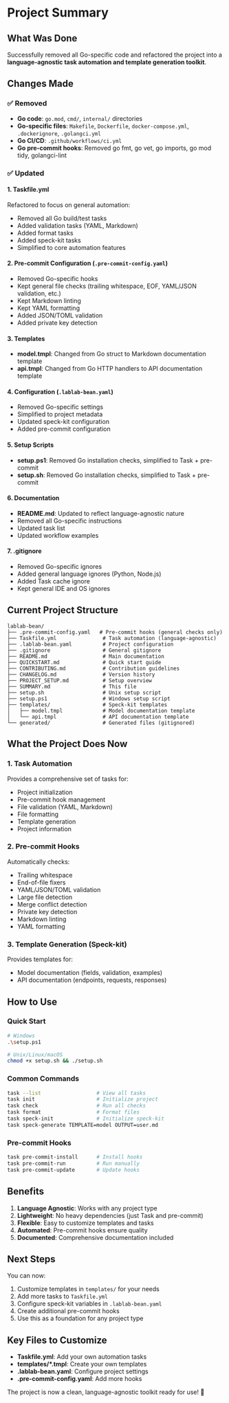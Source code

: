 # Project Summary

## What Was Done

Successfully removed all Go-specific code and refactored the project into a **language-agnostic task automation and template generation toolkit**.

## Changes Made

### ✅ Removed

- **Go code**: `go.mod`, `cmd/`, `internal/` directories
- **Go-specific files**: `Makefile`, `Dockerfile`, `docker-compose.yml`, `.dockerignore`, `.golangci.yml`
- **Go CI/CD**: `.github/workflows/ci.yml`
- **Go pre-commit hooks**: Removed go fmt, go vet, go imports, go mod tidy, golangci-lint

### ✅ Updated

#### 1. **Taskfile.yml**
Refactored to focus on general automation:
- Removed all Go build/test tasks
- Added validation tasks (YAML, Markdown)
- Added format tasks
- Added speck-kit tasks
- Simplified to core automation features

#### 2. **Pre-commit Configuration** (`.pre-commit-config.yaml`)
- Removed Go-specific hooks
- Kept general file checks (trailing whitespace, EOF, YAML/JSON validation, etc.)
- Kept Markdown linting
- Kept YAML formatting
- Added JSON/TOML validation
- Added private key detection

#### 3. **Templates**
- **model.tmpl**: Changed from Go struct to Markdown documentation template
- **api.tmpl**: Changed from Go HTTP handlers to API documentation template

#### 4. **Configuration** (`.lablab-bean.yaml`)
- Removed Go-specific settings
- Simplified to project metadata
- Updated speck-kit configuration
- Added pre-commit configuration

#### 5. **Setup Scripts**
- **setup.ps1**: Removed Go installation checks, simplified to Task + pre-commit
- **setup.sh**: Removed Go installation checks, simplified to Task + pre-commit

#### 6. **Documentation**
- **README.md**: Updated to reflect language-agnostic nature
- Removed all Go-specific instructions
- Updated task list
- Updated workflow examples

#### 7. **.gitignore**
- Removed Go-specific ignores
- Added general language ignores (Python, Node.js)
- Added Task cache ignore
- Kept general IDE and OS ignores

## Current Project Structure

```
lablab-bean/
├── .pre-commit-config.yaml   # Pre-commit hooks (general checks only)
├── Taskfile.yml               # Task automation (language-agnostic)
├── .lablab-bean.yaml          # Project configuration
├── .gitignore                 # General gitignore
├── README.md                  # Main documentation
├── QUICKSTART.md              # Quick start guide
├── CONTRIBUTING.md            # Contribution guidelines
├── CHANGELOG.md               # Version history
├── PROJECT_SETUP.md           # Setup overview
├── SUMMARY.md                 # This file
├── setup.sh                   # Unix setup script
├── setup.ps1                  # Windows setup script
├── templates/                 # Speck-kit templates
│   ├── model.tmpl             # Model documentation template
│   └── api.tmpl               # API documentation template
└── generated/                 # Generated files (gitignored)
```

## What the Project Does Now

### 1. **Task Automation**
Provides a comprehensive set of tasks for:
- Project initialization
- Pre-commit hook management
- File validation (YAML, Markdown)
- File formatting
- Template generation
- Project information

### 2. **Pre-commit Hooks**
Automatically checks:
- Trailing whitespace
- End-of-file fixers
- YAML/JSON/TOML validation
- Large file detection
- Merge conflict detection
- Private key detection
- Markdown linting
- YAML formatting

### 3. **Template Generation (Speck-kit)**
Provides templates for:
- Model documentation (fields, validation, examples)
- API documentation (endpoints, requests, responses)

## How to Use

### Quick Start

```bash
# Windows
.\setup.ps1

# Unix/Linux/macOS
chmod +x setup.sh && ./setup.sh
```

### Common Commands

```bash
task --list                  # View all tasks
task init                    # Initialize project
task check                   # Run all checks
task format                  # Format files
task speck-init              # Initialize speck-kit
task speck-generate TEMPLATE=model OUTPUT=user.md
```

### Pre-commit Hooks

```bash
task pre-commit-install      # Install hooks
task pre-commit-run          # Run manually
task pre-commit-update       # Update hooks
```

## Benefits

1. **Language Agnostic**: Works with any project type
2. **Lightweight**: No heavy dependencies (just Task and pre-commit)
3. **Flexible**: Easy to customize templates and tasks
4. **Automated**: Pre-commit hooks ensure quality
5. **Documented**: Comprehensive documentation included

## Next Steps

You can now:
1. Customize templates in `templates/` for your needs
2. Add more tasks to `Taskfile.yml`
3. Configure speck-kit variables in `.lablab-bean.yaml`
4. Create additional pre-commit hooks
5. Use this as a foundation for any project type

## Key Files to Customize

- **Taskfile.yml**: Add your own automation tasks
- **templates/*.tmpl**: Create your own templates
- **.lablab-bean.yaml**: Configure project settings
- **.pre-commit-config.yaml**: Add more hooks

The project is now a clean, language-agnostic toolkit ready for use! 🎉
